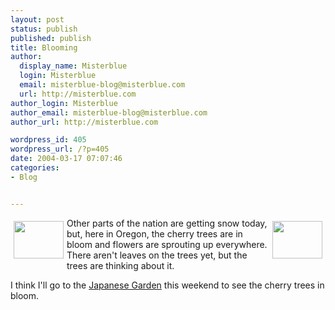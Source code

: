 ```yaml
---
layout: post
status: publish
published: publish
title: Blooming
author:
  display_name: Misterblue
  login: Misterblue
  email: misterblue-blog@misterblue.com
  url: http://misterblue.com
author_login: Misterblue
author_email: misterblue-blog@misterblue.com
author_url: http://misterblue.com

wordpress_id: 405
wordpress_url: /?p=405
date: 2004-03-17 07:07:46
categories:
- Blog


---
```

<a href="http://pics.misterblue.com/onepic/20040311-Flowers/w640/h480/IMG_4203.jpg"
      target="onepic">
    <img src="http://pics.misterblue.com/20040311-Flowers/80/60/IMG_4203.jpg"
            style="float: left; margin: 5px" height="60" width="80" alt=""/>
</a>
<a href="http://pics.misterblue.com/onepic/20040311-Flowers/w640/h480/IMG_4206.jpg"
      target="onepic">
    <img src="http://pics.misterblue.com/20040311-Flowers/80/60/IMG_4206.jpg"
            style="float: right; margin: 5px" height="60" width="80" alt=""/>
</a>
<p>
Other parts of the nation are getting snow today, but, here in Oregon, 
the cherry trees are in bloom and flowers are sprouting up everywhere.
There aren't leaves on the trees yet, but the trees are thinking
about it.
</p>
<p>
I think I'll go to the 
<a href="http://www.japanesegarden.com/">Japanese Garden</a>
this weekend to see the cherry trees in bloom.
</p>
